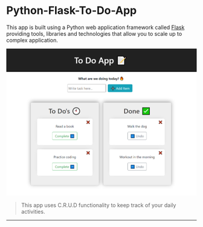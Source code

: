 # Python-Flask-To-Do-App

This app is built using a Python web application framework called 
[Flask](https://flask.palletsprojects.com/en/1.1.x/) providing tools, libraries and technologies that allow you to scale up to complex application.

![image](images/todo.PNG)

>This app uses C.R.U.D functionality to keep track of your daily activities.
 ---